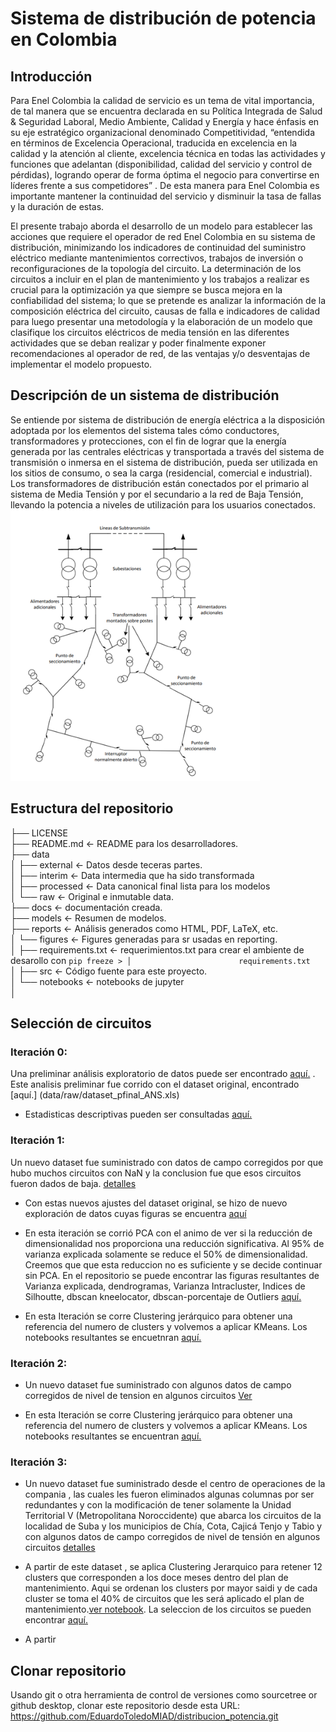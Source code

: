 # Sistema de distribución de potencia en Colombia  
## Introducción
Para Enel Colombia la calidad de servicio es un tema de vital importancia, de tal manera que se encuentra declarada en su Política Integrada de Salud & Seguridad Laboral, Medio Ambiente, Calidad y Energía y hace énfasis en su eje estratégico organizacional denominado Competitividad, “entendida en términos de Excelencia Operacional, traducida en excelencia en la calidad y la atención al cliente, excelencia técnica en todas las actividades y funciones que adelantan (disponibilidad, calidad del servicio y control de pérdidas), logrando operar de forma óptima el negocio para convertirse en líderes frente a sus competidores” . De esta manera para Enel Colombia es importante mantener la continuidad del servicio y disminuir la tasa de fallas y la duración de estas. 

 
El presente trabajo aborda el desarrollo de un modelo para establecer las acciones que requiere el operador de red Enel Colombia en su sistema de distribución, minimizando los indicadores de continuidad del suministro eléctrico mediante mantenimientos correctivos, trabajos de inversión o reconfiguraciones de la topología del circuito. La determinación de los circuitos a incluir en el plan de mantenimiento y los trabajos a realizar es crucial para la optimización ya que siempre se busca mejora en la confiabilidad del sistema; lo que se pretende es analizar la información de la composición eléctrica  del circuito, causas de falla e indicadores de calidad para luego presentar una metodología y la elaboración de un modelo que clasifique los circuitos eléctricos de media tensión en las diferentes actividades que se deban realizar y poder finalmente exponer recomendaciones al operador de red, de las ventajas y/o desventajas de implementar el modelo propuesto. 

## Descripción de un sistema de distribución

Se entiende por sistema de distribución de energía eléctrica a la disposición adoptada por los elementos del sistema tales cómo conductores, transformadores y protecciones, con el fin de lograr que la energía generada por las centrales eléctricas y transportada a través del sistema de transmisión o inmersa en el sistema de distribución, pueda ser utilizada en los sitios de consumo, o sea la carga (residencial, comercial e industrial). Los transformadores de distribución están conectados por el primario al sistema de Media Tensión y por el secundario a la red de Baja Tensión, llevando la potencia a niveles de utilización para los usuarios conectados. 
![Image](docs/figures/sistema_distribucion.png)


## Estructura del repositorio

├── LICENSE  
├── README.md          <- README para los desarrolladores.  
├── data  
│   ├── external       <- Datos desde teceras partes.  
│   ├── interim        <- Data intermedia que ha sido transformada  
│   ├── processed      <- Data canonical final lista para los modelos  
│   └── raw            <- Original e inmutable data.  
├── docs               <- documentación creada.  
├── models             <- Resumen de modelos.  
├── reports            <- Análisis generados como HTML, PDF, LaTeX, etc.  
│   └── figures        <- Figures generadas para sr usadas en reporting.  
│
├── requirements.txt   <- requerimientos.txt para crear el ambiente de desarollo con `pip freeze > │                        requirements.txt`  
│
├── src                <- Código fuente para este proyecto.  
│   └── notebooks  <- notebooks de jupyter  
│

## Selección de circuitos

### Iteración 0:
Una preliminar análisis exploratorio de datos puede ser encontrado [aquí.](src/notebooks/Iteraction_0/1_0_exploracion_inicial_datos_Iteracion_0.ipynb) . Este analisis preliminar fue corrido con el dataset original, encontrado [aquí.] (data/raw/dataset_pfinal_ANS.xls)

- Estadisticas descriptivas pueden ser consultadas [aquí.](reports/figures)

### Iteración 1: 
Un nuevo dataset fue suministrado con datos de campo corregidos por que hubo muchos circuitos con NaN y la conclusion fue que esos circuitos fueron dados de baja. [detalles](data/raw/dataset_pfinal_ANS_V2.xlsx) 

- Con estas nuevos ajustes del dataset original, se hizo  de nuevo exploración de datos cuyas figuras se encuentra [aquí](/docs/figures/Iteracion_1)

- En esta iteración se corrió PCA con el animo de ver si la reducción de dimensionalidad nos proporciona una reducción significativa. Al 95% de varianza explicada solamente se reduce el 50% de dimensionalidad. Creemos que que esta reduccion no es suficiente y se decide continuar sin PCA. En el repositorio se puede encontrar las figuras resultantes de Varianza explicada, dendrogramas, Varianza Intracluster, Indices de Silhoutte, dbscan kneelocator, dbscan-porcentaje de Outliers [aquí.](/docs/figures/Iteracion_1)

- En esta Iteración se corre Clustering jerárquico para obtener una referencia del numero de clusters y volvemos a aplicar KMeans. Los notebooks resultantes se encuetnran [aquí.](src/notebooks/Iteracion_1)

### Iteración 2: 

- Un nuevo dataset fue suministrado con algunos datos de campo corregidos de nivel de tension en  algunos circuitos [Ver](data/raw/dataset_pfinal_ANS_V4.xlsx) 

-  En esta Iteración se corre Clustering jerárquico para obtener una referencia del numero de clusters y volvemos a aplicar KMeans. Los notebooks resultantes se encuentran [aquí.](src/notebooks/Iteracion_2)

### Iteración 3: 

- Un nuevo dataset fue suministrado desde el centro de operaciones de la compania , las cuales les fueron eliminados algunas columnas por ser redundantes y con la modificación de tener solamente  la Unidad Territorial V (Metropolitana Noroccidente) que abarca los circuitos de  la localidad de Suba y los municipios de Chía, Cota, Cajicá Tenjo y Tabio y con algunos datos de campo corregidos de nivel de tensión en  algunos circuitos [detalles](data/raw/dataset_pfinal_ANS_V6.xlsx) 

- A partir de este dataset , se aplica Clustering Jerarquico para retener 12 clusters que corresponden a los doce meses dentro del plan de mantenimiento. Aqui se ordenan los clusters por mayor saidi y de cada cluster se toma el 40% de circuitos que  les será aplicado el plan de mantenimiento.[ver notebook](src/notebooks/Iteracion_3/7_0_Clustering_Jerarquico__Iteration_3.ipynb). La seleccion de los circuitos se pueden encontrar [aquí.](data/processed/pca_cluster_jerarquico/circuits_selection)


- A partir 

## Clonar repositorio
Usando git o otra herramienta de control de versiones como sourcetree or github desktop, clonar este repositorio desde esta URL:
https://github.com/EduardoToledoMIAD/distribucion_potencia.git